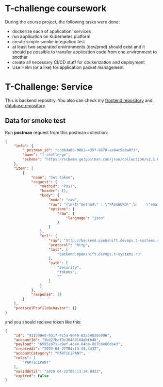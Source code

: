 
# T-challenge coursework
During the course project, the following tasks were done:
* dockerize each of application' services
* run application on Kubernetes platform
* create simple smoke integration test
* at least two separated environments (dev/prod) should exist and it should pe possible to transfer application code from one environment to another
* create all necessary CI/CD stuff for dockerization and deployment 
* Use Helm (or a like) for application packet management
# T-Challenge: Service
This is backend repositry.
You also can check my [frontend repository](https://github.com/ya-makariy/tchallenge-participant) and [database repository](https://github.com/ya-makariy/MongoDB-coursework)

## Data for smoke test
Run **postman** request from this postman collection:
```json
{
    "info": {
        "_postman_id": "ccbbda8a-9081-435f-9870-ea84c5a0a0f3",
        "name": "t-challenge",
        "schema": "https://schema.getpostman.com/json/collection/v2.1.0/collection.json"
    },
    "item": [
        {
            "name": "Get token",
            "request": {
                "method": "POST",
                "header": [],
                "body": {
                    "mode": "raw",
                    "raw": "{\n\t\"method\" : \"PASSWORD\",\n    \"email\" : \"user@user.com\",\n    \"password\" : \"12345\"\n}",
                    "options": {
                        "raw": {
                            "language": "json"
                        }
                    }
                },
                "url": {
                    "raw": "http://backend.openshift.devops.t-systems.ru/security/tokens/",
                    "protocol": "http",
                    "host": [
                        "backend.openshift.devops.t-systems.ru"
                    ],
                    "path": [
                        "security",
                        "tokens",
                        ""
                    ]
                }
            },
            "response": []
        }
    ],
    "protocolProfileBehavior": {}
}
```


and you should recieve token like this:
```json
{
    "id": "411590e0-9317-4c5a-9d49-83a5482de096",
    "accountId": "5b927bef3c30463164dbfb40",
    "payload": "6595e971-e9ef-4c4e-84b8-867b0e60da43",
    "createdAt": "2020-04-22T04:13:34.843Z",
    "accountCategory": "PARTICIPANT",
    "roles": [
        "PARTICIPANT"
    ],
    "validUntil": "2020-04-22T05:13:34.843Z",
    "expired": false
}
``` 